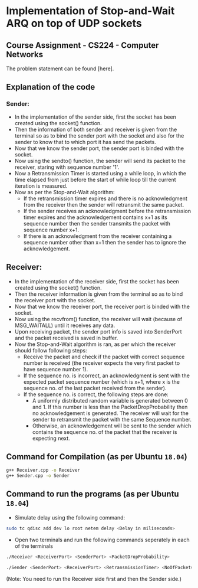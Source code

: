 # Implementation of Stop-and-Wait ARQ on top of UDP sockets

## Course Assignment - CS224 - Computer Networks
The problem statement can be found [here].

## Explanation of the code
### Sender:
* In the implementation of the sender side, first the socket has been created using the socket() function.
* Then the information of both sender and receiver is given from the terminal so as to bind the sender port with the socket and also for the sender to know that to which port it has send the packets.
* Now that we know the sender port, the sender port is binded with the socket.
* Now using the sendto() function, the sender will send its packet to the receiver, staring with sequence number '1'.
* Now a Retransmission Timer is started using a while loop, in which the time elapsed from just before the start of while loop till the current iteration is measured.
* Now as per the Stop-and-Wait algorithm:
  * If the retransmission timer expires and there is no acknowledgment from the receiver then the sender will retransmit the same packet.
  * If the sender receives an acknowledgment before the retransmission timer expires and the acknowledgement contains x+1 as its sequence number then the sender transmits the packet with sequence number x+1.
  * If there is an acknowledgment from the receiver containing a sequence number other than x+1 then the sender has to ignore the acknowledgement.

## Receiver:
* In the implementation of the receiver side, first the socket has been created using the socket() function.
* Then the receiver information is given from the terminal so as to bind the receiver port with the socket.
* Now that we know the receiver port, the receiver port is binded with the socket.
* Now using the recvfrom() function, the receiver will wait (because of MSG_WAITALL) until it receives any data.
* Upon receiving packet, the sender port info is saved into SenderPort and the packet received is saved in buffer.
* Now the Stop-and-Wait algorithm is ran, as per which the receiver should follow following steps:
  * Receive the packet and check if the packet with correct sequence number is received (the receiver expects the very first packet to have sequence number 1).
  * If the sequence no. is incorrect, an acknowledgment is sent with the expected packet sequence number (which is x+1, where x is the sequence no. of the last packet received from the sender).
  * If the sequence no. is correct, the following steps are done:
    * A uniformly distributed random variable is generated between 0 and 1. If this number is less than the PacketDropProbability then no acknowledgement is generated. The receiver will wait for the sender to retransmit the packet with the same Sequence number.
    * Otherwise, an acknowledgement will be sent to the sender which contains the sequence no. of the packet that the receiver is expecting next.

## Command for Compilation (as per Ubuntu `18.04`)
```bash
g++ Receiver.cpp -o Receiver
g++ Sender.cpp -o Sender
```

## Command to run the programs (as per Ubuntu `18.04`)
* Simulate delay using the following command:
```bash
sudo tc qdisc add dev lo root netem delay <Delay in miliseconds>
```
* Open two terminals and run the following commands seperately in each of the terminals
```bash
./Receiver <ReceiverPort> <SenderPort> <PacketDropProbability>
```
```bash
./Sender <SenderPort> <ReceiverPort> <RetransmissionTimer> <NoOfPacketsToBeSent>
```
(Note: You need to run the Receiver side first and then the Sender side.)
